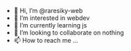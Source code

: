 - 👋 Hi, I’m @raresiky-web
- 👀 I’m interested in webdev
- 🌱 I’m currently learning js
- 💞️ I’m looking to collaborate on nothing
- 📫 How to reach me ...

<!---
raresiky-web/raresiky-web is a ✨ special ✨ repository because its `README.md` (this file) appears on your GitHub profile.
You can click the Preview link to take a look at your changes.
--->
